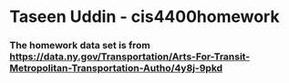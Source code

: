 # Taseen Uddin - cis4400homework

### The homework data set is from https://data.ny.gov/Transportation/Arts-For-Transit-Metropolitan-Transportation-Autho/4y8j-9pkd
